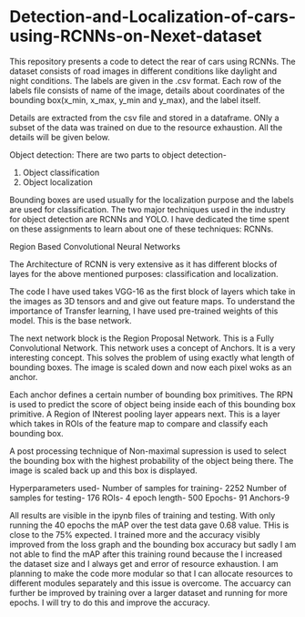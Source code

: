 # Detection-and-Localization-of-cars-using-RCNNs-on-Nexet-dataset
This repository presents a code to detect the rear of cars using RCNNs. The dataset consists of road images in different conditions like daylight and night conditions. The labels are given in the .csv format. Each row of the labels file consists of name of the image, details about coordinates of the bounding box(x_min, x_max, y_min and y_max), and the label itself. 

Details are extracted from the csv file and stored in a dataframe. ONly a subset of the data was trained on due to the resource exhaustion. All the details will be given below.  

Object detection: There are two parts to object detection- 
1. Object classification
2. Object localization

Bounding boxes are used usually for the localization purpose and the labels are used for classification. The two major techniques used in the industry for object detection are RCNNs and YOLO. I have dedicated the time spent on these assignments to learn about one of these techniques: RCNNs.

Region Based Convolutional Neural Networks

The Architecture of RCNN is very extensive as it has different blocks of layes for the above mentioned purposes: classification and localization.

The code I have used takes VGG-16 as the first block of layers which take in the images as 3D tensors and and give out feature maps. To understand the importance of Transfer learning, I have used pre-trained weights of this model. This is the base network. 

The next network block is the Region Proposal Network. This is a Fully Convolutional Network. This network uses a concept of Anchors. It is a very interesting concept. This solves the problem of using exactly what length of bounding boxes. The image is scaled down and now each pixel woks as an anchor. 

Each anchor defines a certain number of bounding box primitives. The RPN is used to predict the score of object being inside each of this bounding box primitive. A Region of INterest pooling layer appears next. This is a layer which takes in ROIs of the feature map to compare and classify each bounding box.

A post processing technique of Non-maximal supression is used to select the bounding box with the highest probability of the object being there. The image is scaled back up and this box is displayed. 

Hyperparameters used-
Number of samples for training- 2252
Number of samples for testing- 176
ROIs- 4
epoch length- 500
Epochs- 91
Anchors-9

All results are visible in the ipynb files of training and testing. With only running the 40 epochs the mAP over the test data gave 0.68 value. THis is close to the 75% expected. I trained more and the accuracy visibly improved from the loss graph and the bounding box accuracy but sadly I am not able to find the mAP after this training round because the I increased the dataset size and I always get and error of resource exhaustion. I am planning to make the code more modular so that I can allocate resources to different modules separately and this issue is overcome. The accuarcy can further be improved by training over a larger dataset and running for more epochs. I will try to do this and improve the accuracy. 






